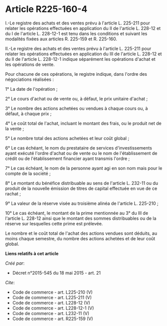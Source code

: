 # Article R225-160-4

I.-Le registre des achats et des ventes prévu à l'article L. 225-211 pour relater les opérations effectuées en application du
II de l'article L. 228-12 et du I de l'article L. 228-12-1 est tenu dans les conditions et suivant les modalités fixées aux
articles R. 225-159 et R. 225-160. 

II.-Le registre des achats et des ventes prévu à l'article L. 225-211 pour relater les opérations effectuées en application
du III de l'article L. 228-12 et du II de l'article L. 228-12-1 indique séparément les opérations d'achat et les opérations
de vente. 

Pour chacune de ces opérations, le registre indique, dans l'ordre des négociations réalisées : 

1° La date de l'opération ; 

2° Le cours d'achat ou de vente ou, à défaut, le prix unitaire d'achat ; 

3° Le nombre des actions achetées ou vendues à chaque cours ou, à défaut, à chaque prix ; 

4° Le coût total de l'achat, incluant le montant des frais, ou le produit net de la vente ; 

5° Le nombre total des actions achetées et leur coût global ; 

6° Le cas échéant, le nom du prestataire de services d'investissements ayant exécuté l'ordre d'achat ou de vente ou le nom de
l'établissement de crédit ou de l'établissement financier ayant transmis l'ordre ; 

7° Le cas échéant, le nom de la personne ayant agi en son nom mais pour le compte de la société ; 

8° Le montant du bénéfice distribuable au sens de l'article L. 232-11 ou du produit de la nouvelle émission de titres de
capital effectuée en vue de ce rachat ; 

9° La valeur de la réserve visée au troisième alinéa de l'article L. 225-210 ; 

10° Le cas échéant, le montant de la prime mentionnée au 3° du III de l'article L. 228-12 ainsi que le montant des sommes
distribuables ou de la réserve sur lesquelles cette prime est prélevée. 

Le nombre et le coût total de l'achat des actions vendues sont déduits, au moins chaque semestre, du nombre des actions
achetées et de leur coût global.

**Liens relatifs à cet article**

_Créé par_:

  - Décret n°2015-545 du 18 mai 2015 - art. 21

_Cite_:

  - Code de commerce - art. L225-210 (V)
  - Code de commerce - art. L225-211 (V)
  - Code de commerce - art. L228-12 (V)
  - Code de commerce - art. L228-12-1 (V)
  - Code de commerce - art. L232-11 (V)
  - Code de commerce - art. R225-159 (V)

